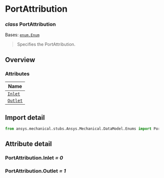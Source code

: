 # PortAttribution

<a id="PortAttribution"></a>

### *class* PortAttribution

Bases: [`enum.Enum`](https://docs.python.org/3/library/enum.html#enum.Enum)

> Specifies the PortAttribution.

> <!-- !! processed by numpydoc !! -->

<a id="overview"></a>

## Overview

### Attributes

| Name |
| ------------------------------------- |
| [`Inlet`](#PortAttribution.Inlet) |
| [`Outlet`](#PortAttribution.Outlet) |

<a id="import-detail"></a>

## Import detail

```python
from ansys.mechanical.stubs.Ansys.Mechanical.DataModel.Enums import PortAttribution
```

<a id="attribute-detail"></a>

## Attribute detail

<a id="PortAttribution.Inlet"></a>

### PortAttribution.Inlet *= 0*

<a id="PortAttribution.Outlet"></a>

### PortAttribution.Outlet *= 1*
